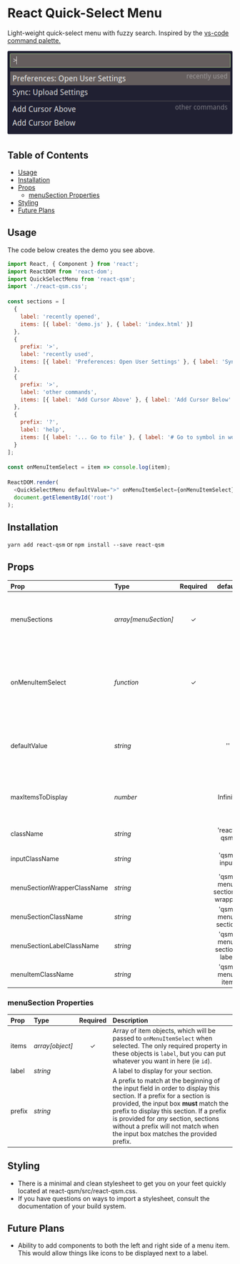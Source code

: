 # React Quick-Select Menu

Light-weight quick-select menu with fuzzy search. Inspired by the [vs-code command palette.](https://code.visualstudio.com/docs/getstarted/userinterface#_command-palette)

![react-qsm demo](./assets/sample.gif)

## Table of Contents

- [Usage](#usage)
- [Installation](#installation)
- [Props](#props)
  - [menuSection Properties](#menusection-properties)
- [Styling](#styling)
- [Future Plans](#future-plans)

## Usage

The code below creates the demo you see above.

```javascript
import React, { Component } from 'react';
import ReactDOM from 'react-dom';
import QuickSelectMenu from 'react-qsm';
import './react-qsm.css';

const sections = [
  {
    label: 'recently opened',
    items: [{ label: 'demo.js' }, { label: 'index.html' }]
  },
  {
    prefix: '>',
    label: 'recently used',
    items: [{ label: 'Preferences: Open User Settings' }, { label: 'Sync: Upload Settings' }]
  },
  {
    prefix: '>',
    label: 'other commands',
    items: [{ label: 'Add Cursor Above' }, { label: 'Add Cursor Below' }]
  },
  {
    prefix: '?',
    label: 'help',
    items: [{ label: '... Go to file' }, { label: '# Go to symbol in workspace' }]
  }
];

const onMenuItemSelect = item => console.log(item);

ReactDOM.render(
  <QuickSelectMenu defaultValue=">" onMenuItemSelect={onMenuItemSelect} menuSections={sections} />,
  document.getElementById('root')
);
```

## Installation

`yarn add react-qsm` or `npm install --save react-qsm`

## Props

| Prop                        | Type                 | Required |           default           | Description                                                                                                       |
| :-------------------------- | :------------------- | :------: | :-------------------------: | :---------------------------------------------------------------------------------------------------------------- |
| menuSections                | _array[menuSection]_ | &#x2713; |                             | Array of menuSections. These contain all of the data for the menuItems as well.                                   |
| onMenuItemSelect            | _function_           | &#x2713; |                             | Callback to fire when a menu item is selected. A menuItem will be passed into this callback as the only argument. |
| defaultValue                | _string_             |          |             ''              | Initial text value of the input. If provided, this would likely be a section prefix.                              |
| maxItemsToDisplay           | _number_             |          |          Infinity           | Maximum number of items to display in the quick select menu at once   .                                            |
| className                   | _string_             |          |         'react-qsm'         | Class name for the menu wrapper (div)                                                                             |
| inputClassName              | _string_             |          |         'qsm-input'         | Class name for the menu input (input)                                                                             |
| menuSectionWrapperClassName | _string_             |          | 'qsm-menu-sections-wrapper' | Class name for the menu sections wrapper (div)                                                                    |
| menuSectionClassName        | _string_             |          |     'qsm-menu-section'      | Class name for a menu section (div)                                                                               |
| menuSectionLabelClassName   | _string_             |          |  'qsm-menu-section-label'   | Class name for a menu label (h2)                                                                                  |
| menuItemClassName           | _string_             |          |       'qsm-menu-item        | Class name for a menu item (li)                                                                                   |

### menuSection Properties

| Prop   | Type            | Required | Description                                                                                                                                                                                                                                                                                                                         |
| :----- | :-------------- | :------: | :---------------------------------------------------------------------------------------------------------------------------------------------------------------------------------------------------------------------------------------------------------------------------------------------------------------------------------- |
| items  | _array[object]_ | &#x2713; | Array of item objects, which will be passed to `onMenuItemSelect` when selected. The only required property in these objects is `label`, but you can put whatever you want in here (ie `id`).                                                                                                                                       |
| label  | _string_        |          | A label to display for your section.                                                                                                                                                                                                                                                                                                |
| prefix | _string_        |          | A prefix to match at the beginning of the input field in order to display this section. If a prefix for a section is provided, the input box **must** match the prefix to display this section. If a prefix is provided for _any_ section, sections without a prefix will not match when the input box matches the provided prefix. |

## Styling

- There is a minimal and clean stylesheet to get you on your feet quickly located at react-qsm/src/react-qsm.css.
- If you have questions on ways to import a stylesheet, consult the documentation of your build system.

## Future Plans

- Ability to add components to both the left and right side of a menu item. This would allow things like icons to be displayed next to a label.
